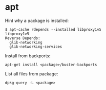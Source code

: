 # apt

Hint why a package is installed:

```shell
$ apt-cache rdepends --installed libproxy1v5
libproxy1v5
Reverse Depends:
  glib-networking
  glib-networking-services
```

Install from backports:

```shell
apt-get install <package>/buster-backports
```

List all files from package:

```shell
dpkg-query -L <package>
```
